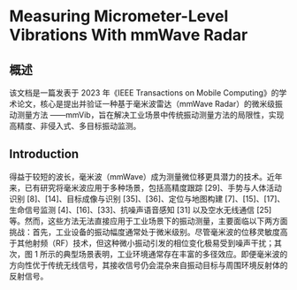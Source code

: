 # Measuring Micrometer-Level Vibrations With mmWave Radar
## 概述
该文档是一篇发表于 2023 年《IEEE Transactions on Mobile Computing》的学术论文，核心是提出并验证一种基于毫米波雷达（mmWave Radar）的微米级振动测量方法 ——mmVib，旨在解决工业场景中传统振动测量方法的局限性，实现高精度、非侵入式、多目标振动监测。
## Introduction
得益于较短的波长，毫米波（mmWave）成为测量微位移更具潜力的技术。近年来，已有研究将毫米波应用于多种场景，包括高精度跟踪 [29]、手势与人体活动识别 [8]、[14]、目标成像与识别 [35]、[36]、定位与地图构建 [7]、[15]、[17]、生命信号监测 [4]、[16]、[33]、抗噪声语音感知 [31] 以及空水无线通信 [25] 等。然而，这些方法无法直接应用于工业场景下的振动测量，主要面临以下两方面挑战：首先，工业设备的振动幅度通常处于微米级别。尽管毫米波的位移灵敏度高于其他射频（RF）技术，但这种微小振动引发的相位变化极易受到噪声干扰；其次，图 1 所示的典型场景表明，工业环境通常存在丰富的多径效应。即便毫米波的方向性优于传统无线信号，其接收信号仍会混杂来自振动目标与周围环境反射体的反射信号。